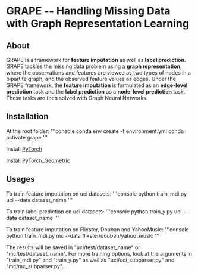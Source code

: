 GRAPE -- Handling Missing Data with Graph Representation Learning
===============================================================================

About
-----

GRAPE is a framework for __feature imputation__ as well as __label prediction__. GRAPE tackles the missing data problem using a __graph representation__, where the observations and features are viewed as two types of nodes in a bipartite graph, and the observed feature values as edges. Under the GRAPE framework, the __feature imputation__ is formulated as an __edge-level prediction__ task and the __label prediction__ as a __node-level prediction__ task. These tasks are then solved with Graph Neural Networks.

Installation
------------
At the root folder:
'''console
conda env create -f environment.yml
conda activate grape
'''

Install [PyTorch](https://pytorch.org/)

Install [PyTorch_Geometric](https://rusty1s.github.io/pytorch_geometric/build/html/notes/installation.html)

Usages
------

To train feature imputation on uci datasets:
'''console
python train_mdi.py uci --data dataset_name
'''

To train label prediction on uci datasets:
'''console
python train_y.py uci --data dataset_name
'''

To train feature imputation on Flixster, Douban and YahooMusic:
'''console
python train_mdi.py mc --data flixster/douban/yahoo_music
'''

The results will be saved in "uci/test/dataset_name" or "mc/test/dataset_name". For more training options, look at the arguments in "train_mdi.py" and "train_y.py" as well as "uci/uci_subparser.py" and "mc/mc_subparser.py".

